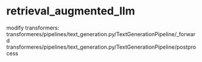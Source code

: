 # retrieval_augmented_llm

modify transformers:
transformeres/pipelines/text_generation.py/TextGenerationPipeline/_forward
transformeres/pipelines/text_generation.py/TextGenerationPipeline/postprocess